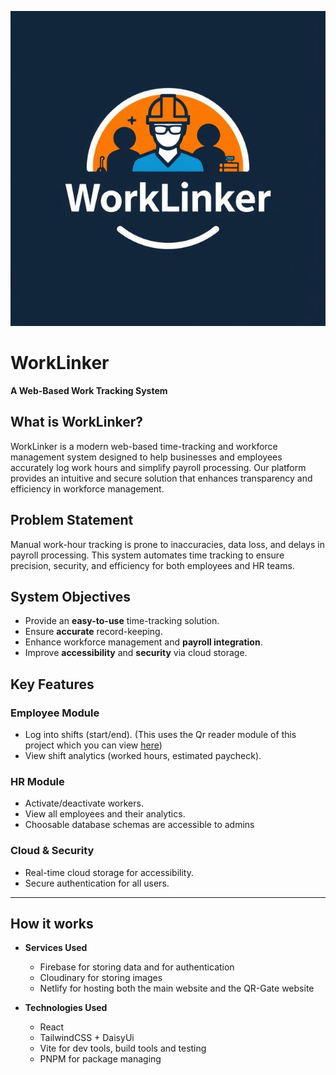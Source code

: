 ![logo](https://raw.githubusercontent.com/jozskagyerek72/ProjektMunka_Frontend/refs/heads/master/public/WL(good).png)
# WorkLinker
**A Web-Based Work Tracking System**  

## What is WorkLinker?
WorkLinker is a modern web-based time-tracking and workforce management system designed to help businesses and employees accurately log work hours and simplify payroll processing. Our platform provides an intuitive and secure solution that enhances transparency and efficiency in workforce management.

## Problem Statement  
Manual work-hour tracking is prone to inaccuracies, data loss, and delays in payroll processing. This system automates time tracking to ensure precision, security, and efficiency for both employees and HR teams.  

## System Objectives  
- Provide an **easy-to-use** time-tracking solution.  
- Ensure **accurate** record-keeping.  
- Enhance workforce management and **payroll integration**.  
- Improve **accessibility** and **security** via cloud storage.  

## Key Features  
### **Employee Module**  
- Log into shifts (start/end).  (This uses the Qr reader module of this project which you can view [here](https://github.com/jozskagyerek72/Qr_reader_vizsgaprojekt))
- View shift analytics (worked hours, estimated paycheck).  

### **HR Module**  
- Activate/deactivate workers.  
- View all employees and their analytics.  
- Choosable database schemas are accessible to admins

### **Cloud & Security**  
- Real-time cloud storage for accessibility.  
- Secure authentication for all users.  

---

## How it works

- **Services Used**
  - Firebase for storing data and for authentication 
  - Cloudinary for storing images
  - Netlify for hosting both the main website and the QR-Gate website

- **Technologies Used**
  - React 
  - TailwindCSS + DaisyUi
  - Vite for dev tools, build tools and testing
  - PNPM for package managing